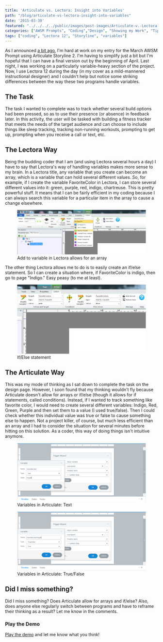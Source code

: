 ```yaml
---
title: 'Articulate vs. Lectora: Insight into Variables'
path: "/blog/articulate-vs-lectora-insight-into-variables"
date: '2015-03-30'
featured: "../../../../public/images/post-images/Articulate-v.-Lectora-Variables.png"
categories: ["AWSM Prompts", "Coding","Design", "Showing my Work", "Tips"]
tags: ["coding", "Lectora 12", "Storyline", "variables"]
---
```


As I announced [a bit ago](/blog/awsm-prompt-2-in-progress/ "AWSM Prompt 2: In Progress"), I'm hard at work on my entry for the March AWSM Prompt using Articulate Storyline 2\. I'm having to simplify just a bit but I'm hopeful that I can have a final version out by the beginning of April. Last night, I was working on a particularly variable-heavy section of the project. Now, I use Lectora 12 during the day (in my cover as a mild-mannered instructional designer) and I couldn't help but notice some striking differences between the way these two programs handle variables.

## The Task

The task I wanted to complete was to track whether several build options had been pressed, so as to use their presence (or absence) in feedback later. In this activity, the user will be tasked with building a fitness tracker that meets the needs of the target audience and can choose to include things like sleep tracking, tracking non-running workouts, prompting to get up, prompting when you receive a call or text, etc.

## The Lectora Way

Being the budding coder that I am (and using Lectora several hours a day) I have to say that Lectora's way of handling variables makes more sense to my brain. In a Lectora title, any variable that you create can become an array, which is a variable that can hold several different values. So, for example, if I create the variable FavoriteColor in Lectora, I can store several different values into it: green, purple, red, indigo, chartreuse. This is pretty powerful stuff. It means that I can be fairly efficient in my coding because I can always search this variable for a particular item in the array to cause a change elsewhere.

<figure>
  <img src="../../../../public/images/post-images/Lectora-Variables.png" alt="Variables in Lectory" />
  <figcaption>Add to variable in Lectora allows for an array</figcaption>
</figure>

The other thing Lectora allows me to do is to easily create an if/else statement. So I can create a situation where, if FavoriteColor is indigo, then go to page "Indigo." Easy peasy (to me at least).

<figure>
  <img src="../../../../public/images/post-images/Lectora-if-else.png" alt="If/Else statement in Lectory" />
  <figcaption>If/Else statement</figcaption>
</figure>

## The Articulate Way

This was my mode of thinking as I sat down to complete the task on the design page. However, I soon found that my thinking wouldn't fly because Articulate doesn't allow for arrays or if/else (though it allows for if statements, called conditions). Instead, if I wanted to track something like favorite color, I would need to create several different variables: Indigo, Red, Green, Purple and then set them to a value (I used true/false). Then I could check whether this individual value was true or false to cause something else to happen. Not a project killer, of course, but much less efficient than an array and I had to consider the situation for several minutes before hitting on this solution. As a coder, this way of doing things isn't intuitive anymore.

<figure>
  <img src="../../../../public/images/post-images/ArticulateVariables.png" alt="Variables in Articulate" />
  <figcaption>Variables in Articulate: Text</figcaption>
</figure>

<figure>
  <img src="../../../../public/images/post-images/ArticulateVariables2.png" alt="Variables in Articulate" />
  <figcaption>Variables in Articulate: True/False</figcaption>
</figure>

## Did I miss something?

Did I miss something? Does Articulate allow for arrays and if/else? Also, does anyone else regularly switch between programs and have to reframe their thinking as a result? Let me know in the comments.

### Play the Demo

[Play the demo](http://knanthony.com/showcase/Fitopoly/story.html "Fit.o.poly Game") and let me know what you think!

